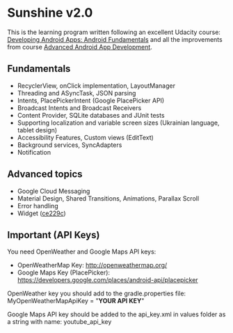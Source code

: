 Sunshine v2.0
========

This is the learning program written following an excellent Udacity course: [Developing Android Apps: Android Fundamentals](https://www.udacity.com/course/ud853)  and all the improvements from course [Advanced Android App Development](https://www.udacity.com/course/ud855-nd).

## Fundamentals
* RecyclerView, onClick implementation, LayoutManager
* Threading and ASyncTask, JSON parsing
* Intents, PlacePickerIntent (Google PlacePicker API)
* Broadcast Intents and Broadcast Receivers
* Content Provider, SQLite databases and JUnit tests
* Supporting localization and variable screen sizes (Ukrainian language, tablet design)
* Accessibility Features, Custom views (EditText)
* Background services, SyncAdapters
* Notification

## Advanced topics
* Google Cloud Messaging
* Material Design, Shared Transitions, Animations, Parallax Scroll
* Error handling
* Widget ([ce229c](https://github.com/dmytroKarataiev/Sunshine/commit/ce229c652e80eb025337ac248498ec43d2467446))

## Important (API Keys)
You need OpenWeather and Google Maps API keys: 
* OpenWeatherMap Key: <http://openweathermap.org/>
* Google Maps Key (PlacePicker): <https://developers.google.com/places/android-api/placepicker>

OpenWeather key you should add to the gradle.properties file:</br>
MyOpenWeatherMapApiKey = "**YOUR API KEY**"

Google Maps API key should be added to the api_key.xml in values folder as a string with name: youtube_api_key



